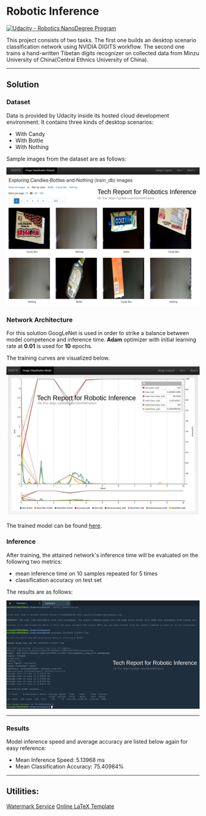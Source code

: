 # Robotic Inference

[![Udacity - Robotics NanoDegree Program](https://s3-us-west-1.amazonaws.com/udacity-robotics/Extra+Images/RoboND_flag.png)](https://www.udacity.com/robotics)

[//]: # (Written by Ge Yao, 6th, April, 2019)

This project consists of two tasks. The first one builds an desktop scenario classification network using NVIDIA DIGITS workflow. The second one trains a hand-written Tibetan digits recognizer on collected data from Minzu University of China(Central Ethnics University of China).

---

## Solution

### Dataset

Data is provided by Udacity inside its hosted cloud development environment. It contains three kinds of desktop scenarios:

* With Candy
* With Bottle
* With Nothing

Sample images from the dataset are as follows:

<img src="resources/pictures/02-a-supplied-dataset--model-data-samples.jpg" alt="Samples from Supplied Dataset">

### Network Architecture

For this solution GoogLeNet is used in order to strike a balance between model competence and inference time. **Adam** optimizer with initial learning rate at **0.01** is used for **10** epochs.

The training curves are visualized below. 

<img src="resources/pictures/02-c-supplied-dataset--model-training.jpg" alt="Model Training Curves from Supplied Dataset">

The trained model can be found [here](models/on-supplied-data).

### Inference

After training, the attained network's inference time will be evaluated on the following two metrics:

* mean inference time on 10 samples repeated for 5 times
* classification accuracy on test set

The results are as follows:

<img src="resources/pictures/02-d-supplied-dataset--model-inference.jpg" alt="KPI Evaluation from Supplied Dataset">

---

### Results

Model inference speed and average accuracy are listed below again for easy reference:

* Mean Inference Speed: 5.13968 ms
* Mean Classification Accuracy: 75.40984%

---

## Utilities:

[Watermark Service](https://www.watermarquee.com/)
[Online LaTeX Template](https://www.overleaf.com/read/ghypqqdcrjsv)